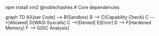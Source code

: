 npm install vm2 @noble/hashes # Core dependencies


graph TD
    A[User Code] --> B(Sandbox)
    B --> C{Capability Check}
    C -->|Allowed| D[WASI Syscalls]
    C -->|Denied| E[Error]
    D --> F[Hardened Memory]
    F --> G[GC Analysis]